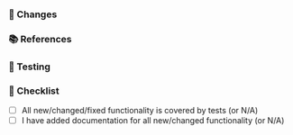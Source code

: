 <!--
❗ For general support or usage questions, use the Authok Community forums or raise a support ticket.

By submitting a pull request to this repository, you agree to the terms within the Authok Code of Conduct: https://github.com/authok/open-source-template/blob/master/CODE-OF-CONDUCT.md.
-->

### 🔧 Changes

<!--
Describe both what is changing and why this is important. Include:

- Types and methods added, deleted, deprecated, or changed
- A summary of usage if this is a new feature or a change to a public API
-->

### 📚 References

<!--
Add relevant links supporting this change, such as:

- GitHub issue/PR number addressed or fixed
- Authok Community post
- StackOverflow answer
- Related pull requests/issues from other repositories

If there are no references, simply delete this section.
-->

### 🔬 Testing

<!--
Describe how this can be tested by reviewers. Be specific about anything not tested and why. Include any manual steps for testing end-to-end, or for testing functionality not covered by unit tests.
-->

### 📝 Checklist

- [ ] All new/changed/fixed functionality is covered by tests (or N/A)
- [ ] I have added documentation for all new/changed functionality (or N/A)

<!--
❗ All the above items are required. Pull requests with an incomplete or missing checklist will be closed.
-->
